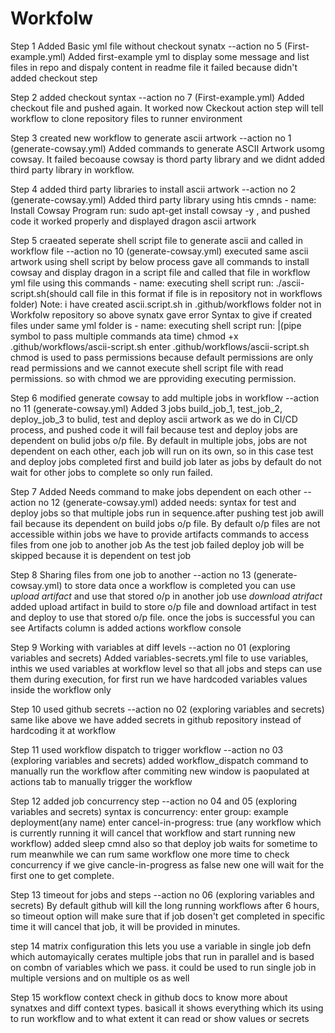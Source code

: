 # Workfolw
Step 1  Added Basic yml file without checkout synatx --action no 5 (First-example.yml)
Added first-example yml to display some message and list files in repo and dispaly content in readme file
it failed because didn't added checkout step

Step 2  added checkout syntax --action no 7 (First-example.yml)
Added checkout file and pushed again. It worked now
Ckeckout action step will tell workflow to clone repository files to runner  environment

Step 3 created new workflow to generate ascii artwork --action no 1 (generate-cowsay.yml)
Added commands to generate ASCII Artwork usomg cowsay. It failed becoause cowsay is thord party library and we didnt added third party library in workflow.

Step 4 added third party libraries to install ascii artwork --action no 2 (generate-cowsay.yml)
Added third party library using htis cmnds - name: Install Cowsay Program run: sudo apt-get install cowsay -y , and pushed code it worked properly and displayed dragon ascii artwork

Step 5  craeated seperate shell script file to generate ascii and called in workflow file --action no 10 (generate-cowsay.yml)
executed same ascii artwork using shell script by below process
gave all commands to install cowsay and display dragon in a script file and called that file in workflow yml file using this commands      - name: executing shell script run: ./ascii-script.sh(should call file in this format if file is in repository not in workflows folder) Note: i have created ascii.script.sh in .github/workflows  folder not in Workfolw repository so above synatx gave error
Syntax to give if created files under same yml folder is - name: executing shell script run: |(pipe symbol to pass multiple commands ata time)  chmod +x .github/workflows/ascii-script.sh enter .github/workflows/ascii-script.sh
chmod is used to pass permissions because default permissions are only read permissions and we cannot execute shell script file with read permissions. so with chmod we are pproviding executing permission.

Step 6 modified generate cowsay to add multiple jobs in workflow --action no 11 (generate-cowsay.yml)
Added 3 jobs build_job_1, test_job_2, deploy_job_3  to bulid, test and deploy ascii artwork as we do in CI/CD process, and pushed code it will fail because test and deploy jobs are dependent on bulid jobs o/p file.
By default in multiple jobs, jobs are not dependent on each other, each job will run on its own, so in this case test and deploy jobs completed first and build job later as jobs by default do not wait for other jobs to complete so only run failed.

Step 7 Added Needs command to make jobs dependent on each other --action no 12 (generate-cowsay.yml)
added needs: syntax for test and deploy jobs so that multiple jobs run in sequence.after pushing test job awill fail because its dependent on build jobs o/p file. By default o/p files are not accessible within jobs we have to provide artifacts commands to access files from one job to another job
As the test job failed deploy job will be skipped because it is dependent on test job

Step 8 Sharing files from one job to another --action no 13 (generate-cowsay.yml)
to store data once a workflow is completed you can use *upload artifact* and use that stored o/p in another job use *download  atrifact*  added upload artifact in build to store o/p file and download artifact in test and deploy to use that stored o/p file. once the jobs is successful you can see Artifacts column is added actions workflow console

Step 9 Working with variables at diff levels --action no 01 (exploring variables and secrets)
Added variables-secrets.yml file to use variables, inthis we used variables at workflow level so that all jobs and steps can use them during execution, for first run we have hardcoded variables values inside the workflow only

Step 10 used github secrets --action no 02 (exploring variables and secrets)
same like above we have added secrets in github repository instead of hardcoding it at workflow

Step 11 used workflow dispatch to trigger workflow --action no 03 (exploring variables and secrets)
added workflow_dispatch command to manually run the workflow after commiting new window is paopulated at actions tab to manually trigger the workflow

Step 12 added job concurrency step --action no 04 and 05 (exploring variables and secrets)
syntax is concurrency: enter group: example deployment(any name) enter cancel-in-progress: true (any workflow which is currently running it will cancel that workflow and start running new workflow) added sleep cmnd also so that deploy job waits for sometime to rum meanwhile we can rum same workflow one more time to check concurrency if we give cancle-in-progress as false new one will wait for the first one to get complete.

Step 13 timeout for jobs and steps --action no 06 (exploring variables and secrets)
By default github will kill the long running workflows after 6 hours, so timeout option will make sure that if job dosen't get completed in specific time it will cancel that job, it will be provided in minutes.

step 14 matrix configuration
this lets you use a variable in single job defn which automayically cerates multiple jobs that run in parallel and is based on combn of variables which we pass. it could be used to run single job in multiple versions and on multiple os as well
 
 Step 15 workflow context
 check in github docs to know more about synatxes and diff context types. basicall it shows everything which its using to run workflow and to what extent it can read or show values or secrets
